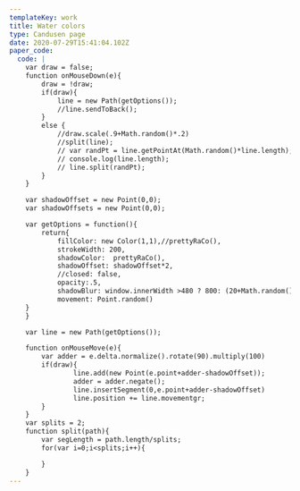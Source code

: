 ```yaml
---
templateKey: work
title: Water colors
type: Candusen page
date: 2020-07-29T15:41:04.102Z
paper_code:
  code: |
    var draw = false;
    function onMouseDown(e){
    	draw = !draw;
    	if(draw){
    		line = new Path(getOptions());
    		//line.sendToBack();
    	}
    	else {
    		//draw.scale(.9+Math.random()*.2)
    		//split(line);
    		// var randPt = line.getPointAt(Math.random()*line.length);
    		// console.log(line.length);
    		// line.split(randPt);
    	}
    }

    var shadowOffset = new Point(0,0);
    var shadowOffsets = new Point(0,0);

    var getOptions = function(){
    	return{
    		fillColor: new Color(1,1),//prettyRaCo(),
    		strokeWidth: 200,
    		shadowColor:  prettyRaCo(),
    		shadowOffset: shadowOffset*2,
    		//closed: false,
    		opacity:.5,
    		shadowBlur: window.innerWidth >480 ? 800: (20+Math.random()*10),
    		movement: Point.random()
    }
    }

    var line = new Path(getOptions());

    function onMouseMove(e){
    	var adder = e.delta.normalize().rotate(90).multiply(100)
    	if(draw){
    			line.add(new Point(e.point+adder-shadowOffset));
    			adder = adder.negate();
    			line.insertSegment(0,e.point+adder-shadowOffset)
    			line.position += line.movementgr;
    	}
    }
    var splits = 2;
    function split(path){
    	var segLength = path.length/splits;
    	for(var i=0;i<splits;i++){

    	}
    }
---
```

